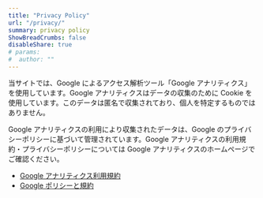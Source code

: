```yaml
---
title: "Privacy Policy"
url: "/privacy/"
summary: privacy policy
ShowBreadCrumbs: false
disableShare: true
# params: 
#  author: ""
---
```

当サイトでは、Google によるアクセス解析ツール「Google アナリティクス」を使用しています。Google アナリティクスはデータの収集のために Cookie を使用しています。このデータは匿名で収集されており、個人を特定するものではありません。

Google アナリティクスの利用により収集されたデータは、Google のプライバシーポリシーに基づいて管理されています。Google アナリティクスの利用規約・プライバシーポリシーについては Google アナリティクスのホームページでご確認ください。

- [Google アナリティクス利用規約](https://marketingplatform.google.com/about/analytics/terms/jp/)
- [Google ポリシーと規約](https://policies.google.com/privacy?hl=ja)
